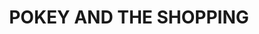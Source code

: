 ---
layout: comic
title: "POKEY AND THE SHOPPING"
note: "POKEY REMEMBERED LATER AND CORRECTED THE SITUATION!"
comic:
- image: 18-a.gif
  alt: "Scene: Pokey is going to the shopses"
- image: 18-b.gif
  alt: "Scene: Pokey is going to the shopses"
- image: 18-c.gif
  alt: "Scene: Pokey is going to the shopses"
- image: 18-d.gif
  alt: "Scene: Pokey enters SPENSIVE THINGS R US"
- image: 18-e.gif
  alt: "Scene: Pokey is going home"
- image: 18-f.gif
  alt: "Scene: Pokey is going home"
- image: 18-g.gif
  alt: "Pokey says: oh no! I forgot the pressies!"
---